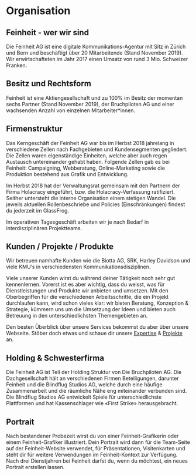 # Organisation

## Feinheit - wer wir sind

Die Feinheit AG  ist eine digitale Kommunikations-Agentur mit Sitz in Zürich und Bern und beschäftigt über 20 Mitarbeitende (Stand November 2019). Wir erwirtschafteten im Jahr 2017 einen Umsatz von rund 3 Mio. Schweizer Franken.


## Besitz und Rechtsform

Feinheit ist eine Aktiengesellschaft und zu 100% im Besitz der momentan sechs Partner (Stand November 2019), der Bruchpiloten AG und einer wachsenden Anzahl von einzelnen Mitarbeiter*innen.


## Firmenstruktur

Das Kerngeschäft der Feinheit AG war bis im Herbst 2018 jahrelang in verschiedene Zellen nach Fachgebieten und Kundensegmenten gegliedert. Die Zellen waren eigenständige Einheiten, welche aber auch regen Austausch untereinander gehabt haben. Folgende Zellen gab es bei Feinheit: Campaigning, Webberatung, Online-Marketing sowie die Produktion bestehend aus Grafik und Entwicklung.

Im Herbst 2018 hat der Verwaltungsrat gemeinsam mit den Partnern der Firma Holacracy eingeführt, bzw. die Holacracy-Verfassung ratifiziert. Seither untersteht die interne Organisation einem stetigen Wandel. Die jeweils aktuellen Rollenbeschriebe und Policies (Einschränkungen) findest du jederzeit im GlassFrog.

Im operativen Tagesgeschäft arbeiten wir je nach Bedarf in interdisziplinären Projektteams.


## Kunden / Projekte / Produkte

Wir betreuen namhafte Kunden wie die Biotta AG, SRK, Harley Davidson und viele KMU‘s in verschiedensten Kommunikationsdisziplinen.

Viele unserer Kunden wirst du während deiner Tätigkeit noch sehr gut kennenlernen. Vorerst ist es aber wichtig, dass du weisst, was für Dienstleistungen und Produkte wir anbieten und umsetzen. Mit den Oberbegriffen für die verschiedenen Arbeitsschritte, die ein Projekt durchlaufen kann, wird schon vieles klar: wir bieten Beratung, Konzeption & Strategie, kümmern uns um die Umsetzung der Ideen und bieten auch Betreuung in den unterschiedlichsten Themengebieten an.

Den besten Überblick über unsere Services bekommst du aber über unsere Webseite. Stöber doch etwas und schaue dir unsere [Expertise](https://feinheit.ch/expertise/) & [Projekte](https://feinheit.ch/arbeiten/) an.


## Holding & Schwesterfirma

Die Feinheit AG ist Teil der Holding Struktur von Die Bruchpiloten AG. Die Dachgesellschaft hält an verschiedenen Firmen Beteiligungen, darunter Feinheit und die Blindflug Studios AG, welche durch eine häufige Zusammenarbeit und die räumliche Nähe eng miteinander verbunden sind. Die Blindflug Studios AG entwickelt Spiele für unterschiedlichste Plattformen und hat Kassenschlager wie «First Strike» herausgebracht.


## Portrait

Nach bestandener Probezeit wirst du von einer Feinheit-Grafikerin oder einem Feinheit-Grafiker illustriert. Dein Portrait wird dann für die Team-Seite auf der Feinheit-Website verwendet, für Präsentationen, Visitenkarten und steht dir für weitere Verwendungen im Feinheit-Kontext zur Verfügung. Nach drei Dienstjahren bei Feinheit darfst du, wenn du möchtest, ein neues Portrait erstellen lassen.
